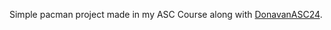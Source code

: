 Simple pacman project made in my ASC Course along with [DonavanASC24](https://github.com/DonavanASC24).
